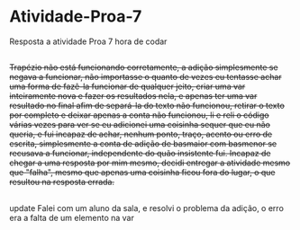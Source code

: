 # Atividade-Proa-7
Resposta a atividade Proa 7 hora de codar
##
~~Trapézio não está funcionando corretamente, a adição simplesmente se negava a funcionar, não importasse o quanto de vezes eu tentasse achar uma forma de fazê-la funcionar de qualquer jeito, criar uma var inteiramente nova e fazer os resultados nela, e apenas ter uma var resultado no final afim de separá-la do texto não funcionou, retirar o texto por completo e deixar apenas a conta não funcionou, li e reli o código várias vezes para ver se eu adicionei uma coisinha sequer que eu não queria, e fui incapaz de achar, nenhum ponto, traço, acento ou erro de escrita, simplesmente a conta de adição de basmaior com basmenor se recusava a funcionar, independente do quão insistente fui. Incapaz de chegar a uma resposta por mim mesmo, decidi entregar a atividade mesmo que "falha", mesmo que apenas uma coisinha ficou fora do lugar, o que resultou na resposta errada.~~
##
update
Falei com um aluno da sala, e resolvi o problema da adição, o erro era a falta de um elemento na var
